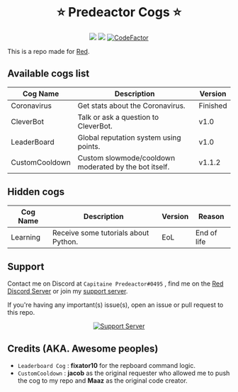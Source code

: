 <h1 align="center">⭐ Predeactor Cogs ⭐</h1>

<p align="center">
  <img src="https://repository-images.githubusercontent.com/245725383/2fbcee00-906c-11ea-8da9-ecbb66c5b7d4">
  <img src="https://img.shields.io/badge/Made%20for-Red%20v3-red?logo=discord">
  <a href="https://www.codefactor.io/repository/github/predeactor/predeactor-cogs">
    <img src="https://www.codefactor.io/repository/github/predeactor/predeactor-cogs/badge" alt="CodeFactor" />
  </a>
</p>

This is a repo made for [Red](https://github.com/Cog-Creators/Red-DiscordBot).

## Available cogs list

| Cog Name       | Description                                           | Version    |
| -------------- | ----------------------------------------------------- | ---------- |
| Coronavirus    | Get stats about the Coronavirus.                      | Finished   |
| CleverBot      | Talk or ask a question to CleverBot.                  | v1.0       |
| LeaderBoard    | Global reputation system using points.                | v1.0       |
| CustomCooldown | Custom slowmode/cooldown moderated by the bot itself. | v1.1.2     |

## Hidden cogs

| Cog Name     | Description                                          | Version    | Reason      |
| ------------ | ---------------------------------------------------- | ---------- | ----------- |
| Learning     | Receive some tutorials about Python.                 | EoL        | End of life |

## Support

Contact me on Discord at `Capitaine Predeactor#0495` , find me on the [Red Discord Server](https://discord.gg/red) or join my [support server](https://discord.gg/zg6ydua).

If you're having any important(s) issue(s), open an issue or pull request to this repo.
<p align="center">
  <a href="https://discord.gg/zg6ydua">
    <img src="https://discord.com/api/guilds/731147725902708827/widget.png?style=banner2" alt="Support Server">
  </a>
</p>

## Credits (AKA. Awesome peoples)

* `Leaderboard Cog` : **fixator10** for the repboard command logic.
* `CustomCooldown` : **jacob** as the original requester who allowed me to push the cog to my repo and **Maaz** as the original code creator.
